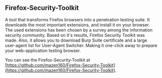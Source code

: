 ## Firefox-Security-Toolkit

A tool that transforms Firefox browsers into a penetration testing suite.
It downloads the most important extensions, and install it on your browser. The used extensions has been chosen by a survey among the information security community. Based on it's results, Firefox Security Toolkit was made. Also, it allows you to download Burp Suite certificate and a large user-agent list for User-Agent Switcher. Making it one-click away to prepare your web-application testing browser.

You can see the Firefox-Security-Toolkit at [https://github.com/mazen160/Firefox-Security-Toolkit](https://github.com/mazen160/Firefox-Security-Toolkit).
